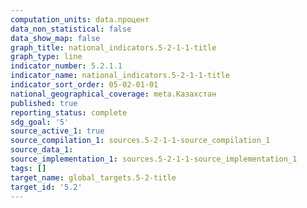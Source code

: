 ```yaml
---
computation_units: data.процент
data_non_statistical: false
data_show_map: false
graph_title: national_indicators.5-2-1-1-title
graph_type: line
indicator_number: 5.2.1.1
indicator_name: national_indicators.5-2-1-1-title
indicator_sort_order: 05-02-01-01
national_geographical_coverage: meta.Казахстан
published: true
reporting_status: complete
sdg_goal: '5'
source_active_1: true
source_compilation_1: sources.5-2-1-1-source_compilation_1
source_data_1:
source_implementation_1: sources.5-2-1-1-source_implementation_1
tags: []
target_name: global_targets.5-2-title
target_id: '5.2'
---
```

